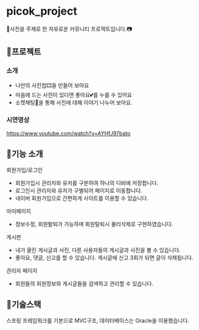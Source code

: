 # picok_project
📸사진을 주제로 한 자유로운 커뮤니티 프로젝트입니다.📷

## 📌프로젝트
### 소개
- 나만의 사진첩🎞을 만들어 보아요
- 마음에 드는 사진이 있다면 좋아요💕를 누를 수 있어요
- 소켓채팅💌을 통해 사진에 대해 이야기 나누어 보아요.
  
### 시연영상
https://www.youtube.com/watch?v=AYHfJ97bato

## 📌기능 소개
회원가입/로그인  
- 회원가입시 관리자와 유저를 구분하여 하나의 디비에 저장합니다.
- 로그인시 관리자와 유저가 구별되어 페이지로 이동합니다.
- 네이버 회원가입으로 간편하게 사이트를 이용할 수 있습니다.
  
마이페이지  
- 정보수정, 회원퇄퇴가 가능하며 회원탈퇴시 물리삭제로 구현하였습니다.
    
게시판
- 내가 올린 게시글과 사진, 다른 사용자들의 게시글과 사진을 볼 수 있습니다.
- 좋아요, 댓글, 신고를 할 수 있습니다. 게시글에 신고 3회가 되면 글이 삭제됩니다.
    
관리자 페이지
- 회원들의 회원정보와 게시글들을 검색하고 관리할 수 있습니다.

## 📌기술스택
스프링 프레임워크를 기본으로 MVC구조, 데이터베이스는 Oracle을 이용했습니다.
